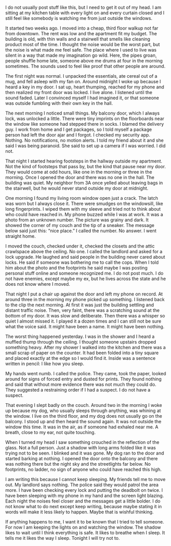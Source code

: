I do not usually post stuff like this, but I need to get it out of my head. I am sitting at my kitchen table with every light on and every curtain closed and I still feel like somebody is watching me from just outside the windows.

It started two weeks ago. I moved into a cheap, third floor walkup not far from downtown. The rent was low and the apartment fit my budget. The building is old, with thin walls and a stairwell that smells like cleaning product most of the time. I thought the noise would be the worst part, but the noise is what made me feel safe. The place where I used to live was silent in a way that made my imagination go wild. Here, the pipes groan, people shuffle home late, someone above me drums at four in the morning sometimes. The sounds used to feel like proof that other people are around.

The first night was normal. I unpacked the essentials, ate cereal out of a mug, and fell asleep with my fan on. Around midnight I woke up because I heard a key in my door. I sat up, heart thumping, reached for my phone and then realized my front door was locked. I live alone. I listened until the sound faded. Later I convinced myself I had imagined it, or that someone was outside fumbling with their own key in the hall.

The next morning I noticed small things. My balcony door, which I always lock, was unlocked a little. There were tiny imprints on the floorboards near the window like someone had stepped there in socks. I blamed the delivery guy. I work from home and I get packages, so I told myself a package person had left the door ajar and I forgot. I checked my security app. Nothing. No notifications, no motion alerts. I told my friend about it and she said I was being paranoid. She said to set up a camera if I was worried. I did not.

That night I started hearing footsteps in the hallway outside my apartment. Not the kind of footsteps that pass by, but the kind that pause near my door. They would come at odd hours, like one in the morning or three in the morning. Once I opened the door and there was no one in the hall. The building was quiet. My neighbor from 3A once yelled about leaving bags in the stairwell, but he would never stand outside my door at midnight.

One morning I found my living room window open just a crack. The latch was worn but I always close it. There were smudges on the windowsill, like long fingerprints. I wiped them with my sleeve and tried not to think about who could have reached in. My phone buzzed while I was at work. It was a photo from an unknown number. The picture was grainy and dark. It showed the corner of my couch and the tip of a sneaker. The message below said just this: “nice place.” I called the number. No answer. I went straight home.

I moved the couch, checked under it, checked the closets and the attic crawlspace above the ceiling. No one. I called the landlord and asked for a lock upgrade. He laughed and said people in the building never cared about locks. He said if someone was bothering me to call the cops. When I told him about the photo and the footprints he said maybe I was posting personal stuff online and someone recognized me. I do not post much. I do not have enemies, except maybe my ex, but he lives across the state and he does not know where I moved.

That night I put a chair up against the door and left my phone on record. At around three in the morning my phone picked up something. I listened back to the clip the next morning. At first it was just the building settling and distant traffic noise. Then, very faint, there was a scratching sound at the bottom of my door. It was slow and deliberate. Then there was a whisper so quiet I almost missed it. I played it a dozen times and I can still not be sure what the voice said. It might have been a name. It might have been nothing.

The worst thing happened yesterday. I was in the shower and I heard a muffled thump through the ceiling. I thought someone upstairs dropped something heavy. After my shower I walked into the kitchen and there was a small scrap of paper on the counter. It had been folded into a tiny square and placed exactly at the edge so I would find it. Inside was a sentence written in pencil: I like how you sleep.

My hands went numb. I called the police. They came, took the paper, looked around for signs of forced entry and dusted for prints. They found nothing and said that without more evidence there was not much they could do. They suggested a restraining order if I had a suspect. I do not have a suspect.

That evening I slept badly on the couch. Around two in the morning I woke up because my dog, who usually sleeps through anything, was whining at the window. I live on the third floor, and my dog does not usually go on the balcony. I stood up and then heard the sound again. It was not outside the window this time. It was in the air, as if someone had exhaled near me. A breath, close to my ear, not quite touching.

When I turned my head I saw something crouched in the reflection of the glass. Not a full person. Just a shadow with long arms folded like it was trying not to be seen. I blinked and it was gone. My dog ran to the door and started barking at nothing. I opened the door onto the balcony and there was nothing there but the night sky and the streetlights far below. No footprints, no ladder, no sign of anyone who could have reached this high.

I am writing this because I cannot keep sleeping. My friends tell me to move out. My landlord says nothing. The police said they would patrol the area more. I have been checking every lock and putting the deadbolt on twice. I have been sleeping with my phone in my hand and the screen light blazing. Each night the noises feel closer and the messages get a little bolder. I do not know what to do next except keep writing, because maybe stating it in words will make it less likely to happen. Maybe that is wishful thinking.

If anything happens to me, I want it to be known that I tried to tell someone. For now I am keeping the lights on and watching the window. The shadow likes to wait until I think everything is safe. It likes to breathe when I sleep. It tells me it likes the way I sleep. Tonight I will try not to.